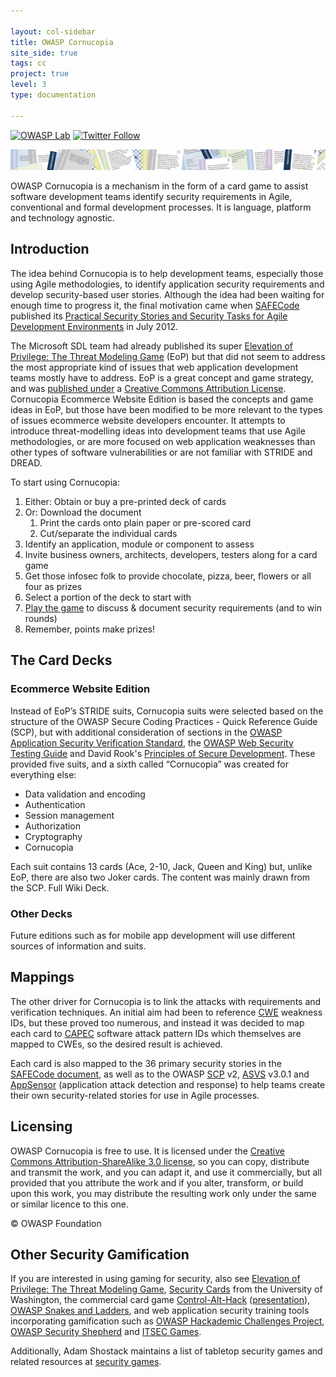 ```yaml
---

layout: col-sidebar
title: OWASP Cornucopia
site_side: true
tags: cc
project: true
level: 3
type: documentation

---
```


[![OWASP Lab](https://img.shields.io/badge/owasp-lab%20project-yellow.svg)](/projects)
[![Twitter Follow](https://img.shields.io/twitter/follow/OWASPCornucopia?style=social)](https://twitter.com/OWASPCornucopia)

![OWASP Cornucopia Ecommerce Website Edition playing cards](assets/images/Cornucopia-header.jpg)

OWASP Cornucopia is a mechanism in the form of a card game to assist software development teams identify security requirements in Agile, conventional and formal development processes. It is language, platform and technology agnostic.

## Introduction
The idea behind Cornucopia is to help development teams, especially those using Agile methodologies, to identify application security requirements and develop security-based user stories. Although the idea had been waiting for enough time to progress it, the final motivation came when [SAFECode](http://www.safecode.org/) published its [Practical Security Stories and Security Tasks for Agile Development Environments](http://www.safecode.org/publications/SAFECode_Agile_Dev_Security0712.pdf) in July 2012.

The Microsoft SDL team had already published its super [Elevation of Privilege: The Threat Modeling Game](http://www.microsoft.com/security/sdl/adopt/eop.aspx) (EoP) but that did not seem to address the most appropriate kind of issues that web application development teams mostly have to address. EoP is a great concept and game strategy, and was [published under](http://blogs.msdn.com/b/sdl/archive/2010/03/02/announcing-elevation-of-privilege-the-threat-modeling-game.aspx) a [Creative Commons Attribution License](http://creativecommons.org/licenses/by/3.0/). Cornucopia Ecommerce Website Edition is based the concepts and game ideas in EoP, but those have been modified to be more relevant to the types of issues ecommerce website developers encounter. It attempts to introduce threat-modelling ideas into development teams that use Agile methodologies, or are more focused on web application weaknesses than other types of software vulnerabilities or are not familiar with STRIDE and DREAD.

To start using Cornucopia:

1. Either: Obtain or buy a pre-printed deck of cards
1. Or: Download the document
   1. Print the cards onto plain paper or pre-scored card
   1. Cut/separate the individual cards
1. Identify an application, module or component to assess
1. Invite business owners, architects, developers, testers along for a card game
1. Get those infosec folk to provide chocolate, pizza, beer, flowers or all four as prizes
1. Select a portion of the deck to start with
1. [Play the game](/www-project-cornucopia#div-cards) to discuss & document security requirements (and to win rounds)
1. Remember, points make prizes!

## The Card Decks
### Ecommerce Website Edition

Instead of EoP’s STRIDE suits, Cornucopia suits were selected based on the structure of the OWASP Secure Coding Practices - Quick Reference Guide (SCP), but with additional consideration of sections in the [OWASP Application Security Verification Standard](/www-project-application-security-verification-standard/), the [OWASP Web Security Testing Guide](/www-project-web-security-testing-guide) and David Rook's [Principles of Secure Development](http://www.securityninja.co.uk/secure-development/the-principles-place/). These provided five suits, and a sixth called “Cornucopia” was created for everything else:

* Data validation and encoding
* Authentication
* Session management
* Authorization
* Cryptography
* Cornucopia

Each suit contains 13 cards (Ace, 2-10, Jack, Queen and King) but, unlike EoP, there are also two Joker cards. The content was mainly drawn from the SCP. Full Wiki Deck.

### Other Decks
Future editions such as for mobile app development will use different sources of information and suits.

## Mappings
The other driver for Cornucopia is to link the attacks with requirements and verification techniques. An initial aim had been to reference [CWE](http://cwe.mitre.org/) weakness IDs, but these proved too numerous, and instead it was decided to map each card to [CAPEC](http://capec.mitre.org/) software attack pattern IDs which themselves are mapped to CWEs, so the desired result is achieved.

Each card is also mapped to the 36 primary security stories in the [SAFECode document](http://www.safecode.org/publications/SAFECode_Agile_Dev_Security0712.pdf), as well as to the OWASP [SCP](/www-project-secure-coding-practices-quick-reference-guide/) v2, [ASVS](/www-project-application-security-verification-standard/) v3.0.1 and [AppSensor](/www-project-appsensor/) (application attack detection and response) to help teams create their own security-related stories for use in Agile processes.


## Licensing

OWASP Cornucopia is free to use. It is licensed under the [Creative Commons Attribution-ShareAlike 3.0 license](http://creativecommons.org/licenses/by-sa/3.0/), so you can copy, distribute and transmit the work, and you can adapt it, and use it commercially, but all provided that you attribute the work and if you alter, transform, or build upon this work, you may distribute the resulting work only under the same or similar licence to this one.

© OWASP Foundation

## Other Security Gamification

If you are interested in using gaming for security, also see [Elevation of Privilege: The Threat Modeling Game](http://www.microsoft.com/security/sdl/adopt/eop.aspx), [Security Cards](http://securitycards.cs.washington.edu/) from the University of Washington, the commercial card game [Control-Alt-Hack](http://www.controlalthack.com/) ([presentation](http://media.blackhat.com/bh-us-12/Briefings/Kohno/BH_US_12_Kohno_Control_Alt_Hack_Slides.pdf)), [OWASP Snakes and Ladders](/www-project-snakes-and-ladders), and web application security training tools incorporating gamification such as [OWASP Hackademic Challenges Project](/www-project-hackademic-challenges), [OWASP Security Shepherd](/www-project-security-shepherd) and [ITSEC Games](http://itsecgames.blogspot.co.uk/).

Additionally, Adam Shostack maintains a list of tabletop security games and related resources at [security games](http://adam.shostack.org/games.html).
